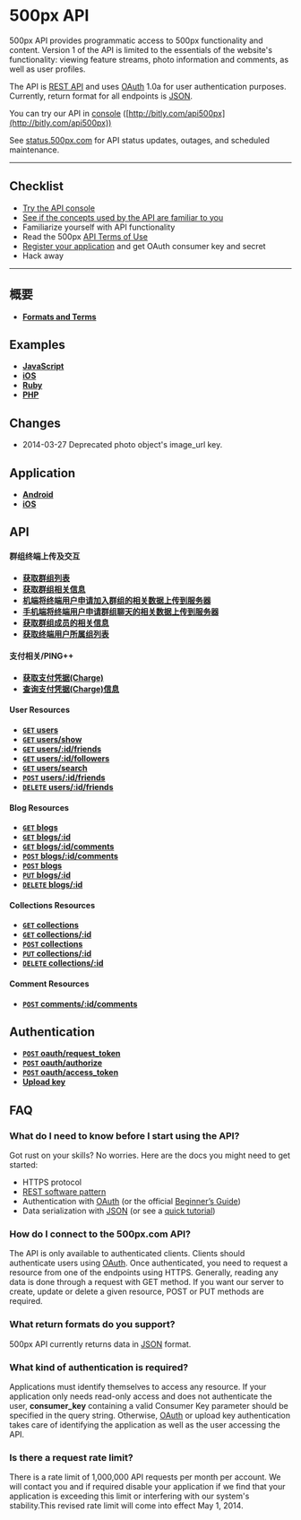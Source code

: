 # 500px API

500px API provides programmatic access to 500px functionality and content.
Version 1 of the API is limited to the essentials of the website's functionality: viewing feature streams, photo information and comments, as well as user profiles.

The API is [REST API](http://en.wikipedia.org/wiki/Representational_State_Transfer "RESTful")
and uses [OAuth](http://oauth.net/ "OAuth") 1.0a for user authentication purposes.
Currently, return format for all endpoints is [JSON](http://json.org/ "JSON").

You can try our API in [console](http://bitly.com/api500px) ([http://bitly.com/api500px](http://bitly.com/api500px))

See [status.500px.com](http://status.500px.com) for API status updates, outages, and scheduled maintenance.

***

## Checklist
* [Try the API console](http://bitly.com/api500px)
* [See if the concepts used by the API are familiar to you][]
* Familiarize yourself with API functionality
* Read the 500px [API Terms of Use][]
* [Register your application][] and get OAuth consumer key and secret
* Hack away

***

## 概要

- **[Formats and Terms](https://github.com/500px/api-documentation/blob/master/basics/formats_and_terms.md)**

## Examples

- **[JavaScript](http://500px.github.com/500px-js-sdk)**
- **[iOS](https://github.com/500px/api-documentation/blob/master/examples/iOS/API%20Tutorials.md)**
- **[Ruby](https://github.com/500px/api-documentation/blob/master/examples/Ruby/)**
- **[PHP](https://github.com/500px/api-documentation/blob/master/examples/PHP/PHP.md)**

## Changes

* 2014-03-27 Deprecated photo object's image_url key.

## Application

- **[Android](https://github.com/birdcopy/Android-Birdcopy-Application)**
- **[iOS](https://github.com/birdcopy/IOS-BirdCopy-Application)**

## API

#### 群组终端上传及交互

- **[获取群组列表](https://github.com/birdcopy/BirdCopy-Web-Server/blob/master/API/group/ga_get_gp_list_from_tn.md)**
- **[获取群组相关信息](https://github.com/birdcopy/BirdCopy-Web-Server/blob/master/API/group/ga_get_gp_info_from_tn.md)**
- **[机端将终端用户申请加入群组的相关数据上传到服务器](https://github.com/birdcopy/BirdCopy-Web-Server/blob/master/API/group/ga_apply_member_from_tn.md)**
- **[手机端将终端用户申请群组聊天的相关数据上传到服务器](https://github.com/birdcopy/BirdCopy-Web-Server/blob/master/API/group/ga_apply_rcgp_from_tn.md)**
- **[获取群组成员的相关信息](https://github.com/birdcopy/BirdCopy-Web-Server/blob/master/API/group/ga_get_member_info_from_tn.md)**
- **[获取终端用户所属组列表](https://github.com/birdcopy/BirdCopy-Web-Server/blob/master/API/group/ga_get_member_gplist_from_tn.md)**

#### 支付相关/PING++

- **[获取支付凭据(Charge)](https://github.com/birdcopy/BirdCopy-Web-Server/blob/master/API/pay/pa_get_charge_from_tn.md)**
- **[查询支付凭据(Charge)信息](https://github.com/birdcopy/BirdCopy-Web-Server/blob/master/API/pay/pa_que_charge_from_tn.md)**


#### User Resources

- **[<code>GET</code> users](https://github.com/500px/api-documentation/blob/master/endpoints/user/GET_users.md)**
- **[<code>GET</code> users/show](https://github.com/500px/api-documentation/blob/master/endpoints/user/GET_users_show.md)**
- **[<code>GET</code> users/:id/friends](https://github.com/500px/api-documentation/blob/master/endpoints/user/GET_users_id_friends.md)**
- **[<code>GET</code> users/:id/followers](https://github.com/500px/api-documentation/blob/master/endpoints/user/GET_users_id_followers.md)**
- **[<code>GET</code> users/search](https://github.com/500px/api-documentation/blob/master/endpoints/user/GET_users_search.md)**
- **[<code>POST</code> users/:id/friends](https://github.com/500px/api-documentation/blob/master/endpoints/user/POST_users_id_friends.md)**
- **[<code>DELETE</code> users/:id/friends](https://github.com/500px/api-documentation/blob/master/endpoints/user/DELETE_users_id_friends.md)**

#### Blog Resources

- **[<code>GET</code> blogs](https://github.com/500px/api-documentation/blob/master/endpoints/blog/GET_blogs.md)**
- **[<code>GET</code> blogs/:id](https://github.com/500px/api-documentation/blob/master/endpoints/blog/GET_blogs_id.md)**
- **[<code>GET</code> blogs/:id/comments](https://github.com/500px/api-documentation/blob/master/endpoints/blog/GET_blogs_id_comments.md)**
- **[<code>POST</code> blogs/:id/comments](https://github.com/500px/api-documentation/blob/master/endpoints/blog/POST_blogs_id_comments.md)**
- **[<code>POST</code> blogs](https://github.com/500px/api-documentation/blob/master/endpoints/blog/POST_blogs.md)**
- **[<code>PUT</code> blogs/:id](https://github.com/500px/api-documentation/blob/master/endpoints/blog/PUT_blogs_id.md)**
- **[<code>DELETE</code> blogs/:id](https://github.com/500px/api-documentation/blob/master/endpoints/blog/DELETE_blogs_id.md)**

#### Collections Resources

- **[<code>GET</code> collections](https://github.com/500px/api-documentation/blob/master/endpoints/collections/GET_collections.md)**
- **[<code>GET</code> collections/:id](https://github.com/500px/api-documentation/blob/master/endpoints/collections/GET_collections_id.md)**
- **[<code>POST</code> collections](https://github.com/500px/api-documentation/blob/master/endpoints/collections/POST_collections.md)**
- **[<code>PUT</code> collections/:id](https://github.com/500px/api-documentation/blob/master/endpoints/collections/PUT_collections_id.md)**
- **[<code>DELETE</code> collections/:id](https://github.com/500px/api-documentation/blob/master/endpoints/collections/DELETE_collections_id.md)**

#### Comment Resources

- **[<code>POST</code> comments/:id/comments](https://github.com/500px/api-documentation/blob/master/endpoints/comments/POST_comments_id_comments.md)**

## Authentication

- **[<code>POST</code> oauth/request_token](https://github.com/500px/api-documentation/blob/master/authentication/POST_oauth_requesttoken.md)**
- **[<code>POST</code> oauth/authorize](https://github.com/500px/api-documentation/blob/master/authentication/POST_oauth_authorize.md)**
- **[<code>POST</code> oauth/access_token](https://github.com/500px/api-documentation/blob/master/authentication/POST_oauth_accesstoken.md)**
- **[Upload key](https://github.com/500px/api-documentation/blob/master/authentication/upload_key.md)**


## FAQ
### What do I need to know before I start using the API?
Got rust on your skills? No worries. Here are the docs you might need to get started:

- HTTPS protocol
- [REST software pattern][]
- Authentication with [OAuth][] (or the official [Beginner’s Guide][])
- Data serialization with [JSON][] (or see a [quick tutorial][])

### How do I connect to the 500px.com API?
The API is only available to authenticated clients. Clients should authenticate users using [OAuth][]. Once authenticated, you need to request a resource from one of the endpoints using HTTPS. Generally, reading any data is done through a request with GET method. If you want our server to create, update or delete a given resource, POST or PUT methods are required.

### What return formats do you support?
500px API currently returns data in [JSON](http://json.org/ "JSON") format.

### What kind of authentication is required?
Applications must identify themselves to access any resource.
If your application only needs read-only access and does not authenticate the user, **consumer_key** containing a valid Consumer Key parameter should be specified in the query string. Otherwise, [OAuth](https://github.com/500px/api-documentation/tree/master/authentication) or upload key authentication takes care of identifying the application as well as the user accessing the API.

### Is there a request rate limit?
There is a rate limit of 1,000,000 API requests per month per account. We will contact you and if required disable your application if we find that your application is exceeding this limit or interfering with our system's stability.This revised rate limit will come into effect May 1, 2014.

[REST software pattern]: http://en.wikipedia.org/wiki/Representational_State_Transfer
[OAuth]: http://oauth.net/core/1.0a/
[Beginner’s Guide]: http://hueniverse.com/oauth/
[JSON]: http://json.org
[quick tutorial]: http://www.webmonkey.com/2010/02/get_started_with_json/
[Register your application]: http://500px.com/settings/applications
[API Terms of Use]: https://github.com/500px/api-documentation/blob/master/basics/terms_of_use.md
[See if the concepts used by the API are familiar to you]: https://github.com/500px/api-documentation#what-do-i-need-to-know-before-i-start-using-the-api
